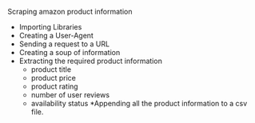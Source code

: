 Scraping amazon product information


  * Importing Libraries
  * Creating a User-Agent
  * Sending a request to a URL
  * Creating a soup of information
  * Extracting the required product information
      - product title
      - product price
      - product rating
      - number of user reviews
      - availability status
  *Appending all the product information to a csv file.
